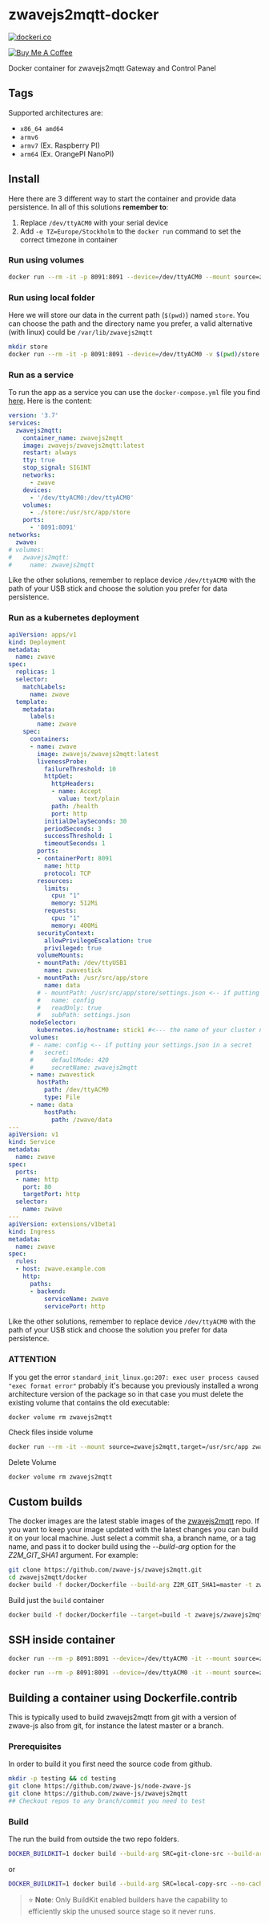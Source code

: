 
# zwavejs2mqtt-docker

[![dockeri.co](https://dockeri.co/image/zwavejs/zwavejs2mqtt)](https://hub.docker.com/r/zwavejs/zwavejs2mqtt)

[![Buy Me A Coffee](https://www.buymeacoffee.com/assets/img/custom_images/orange_img.png)](https://www.buymeacoffee.com/MVg9wc2HE 'Buy Me A Coffee')

Docker container for zwavejs2mqtt Gateway and Control Panel

## Tags

Supported architectures are:

- `x86_64 amd64`
- `armv6`
- `armv7` (Ex. Raspberry PI)
- `arm64` (Ex. OrangePI NanoPI)

## Install

Here there are 3 different way to start the container and provide data persistence. In all of this solutions **remember to**:

1. Replace `/dev/ttyACM0` with your serial device
2. Add `-e TZ=Europe/Stockholm` to the `docker run` command to set the correct timezone in container

### Run using volumes

```bash
docker run --rm -it -p 8091:8091 --device=/dev/ttyACM0 --mount source=zwavejs2mqtt,target=/usr/src/app/store zwavejs/zwavejs2mqtt:latest
```

### Run using local folder

Here we will store our data in the current path (`$(pwd)`) named `store`. You can choose the path and the directory name you prefer, a valid alternative (with linux) could be `/var/lib/zwavejs2mqtt`

```bash
mkdir store
docker run --rm -it -p 8091:8091 --device=/dev/ttyACM0 -v $(pwd)/store:/usr/src/app/store zwavejs/zwavejs2mqtt:latest
```

### Run as a service

To run the app as a service you can use the `docker-compose.yml` file you find [here](./docker-compose.yml). Here is the content:

```yml
version: '3.7'
services:
  zwavejs2mqtt:
    container_name: zwavejs2mqtt
    image: zwavejs/zwavejs2mqtt:latest
    restart: always
    tty: true
    stop_signal: SIGINT
    networks:
      - zwave
    devices:
      - '/dev/ttyACM0:/dev/ttyACM0'
    volumes:
      - ./store:/usr/src/app/store
    ports:
      - '8091:8091'
networks:
  zwave:
# volumes:
#   zwavejs2mqtt:
#     name: zwavejs2mqtt
```

Like the other solutions, remember to replace device `/dev/ttyACM0` with the path of your USB stick and choose the solution you prefer for data persistence.

### Run as a kubernetes deployment

```yml
apiVersion: apps/v1
kind: Deployment
metadata:
  name: zwave
spec:
  replicas: 1
  selector:
    matchLabels:
      name: zwave
  template:
    metadata:
      labels:
        name: zwave
    spec:
      containers:
      - name: zwave
        image: zwavejs/zwavejs2mqtt:latest
        livenessProbe:
          failureThreshold: 10
          httpGet:
            httpHeaders:
            - name: Accept
              value: text/plain
            path: /health
            port: http
          initialDelaySeconds: 30
          periodSeconds: 3
          successThreshold: 1
          timeoutSeconds: 1
        ports:
        - containerPort: 8091
          name: http
          protocol: TCP
        resources:
          limits:
            cpu: "1"
            memory: 512Mi
          requests:
            cpu: "1"
            memory: 400Mi
        securityContext:
          allowPrivilegeEscalation: true
          privileged: true
        volumeMounts:
        - mountPath: /dev/ttyUSB1
          name: zwavestick
        - mountPath: /usr/src/app/store
          name: data
        # - mountPath: /usr/src/app/store/settings.json <-- if putting your settings.json in a secret
        #   name: config
        #   readOnly: true
        #   subPath: settings.json
      nodeSelector:
        kubernetes.io/hostname: stick1 #<--- the name of your cluster node that the zwave usb stick in
      volumes:
      # - name: config <-- if putting your settings.json in a secret
      #   secret:
      #     defaultMode: 420
      #     secretName: zwavejs2mqtt
      - name: zwavestick
        hostPath:
          path: /dev/ttyACM0
          type: File
      - name: data
          hostPath:
            path: /zwave/data
---
apiVersion: v1
kind: Service
metadata:
  name: zwave
spec:
  ports:
  - name: http
    port: 80
    targetPort: http
  selector:
    name: zwave
---
apiVersion: extensions/v1beta1
kind: Ingress
metadata:
  name: zwave
spec:
  rules:
  - host: zwave.example.com
    http:
      paths:
      - backend:
          serviceName: zwave
          servicePort: http
```

Like the other solutions, remember to replace device `/dev/ttyACM0` with the path of your USB stick and choose the solution you prefer for data persistence.

### ATTENTION

If you get the error `standard_init_linux.go:207: exec user process caused "exec format error"` probably it's because you previously installed a wrong architecture version of the package so in that case you must delete the existing volume that contains the old executable:

`docker volume rm zwavejs2mqtt`

Check files inside volume

```bash
docker run --rm -it --mount source=zwavejs2mqtt,target=/usr/src/app zwavejs/zwavejs2mqtt:latest find /usr/src/app
```

Delete Volume

```bash
docker volume rm zwavejs2mqtt
```

## Custom builds

The docker images are the latest stable images of the [zwavejs2mqtt](https://github.com/zwave-js/zwavejs2mqtt) repo. If you want to keep your image updated with the latest changes you can build it on your local machine. Just select a commit sha, a branch name, or a tag name, and pass it to docker build using the _--build-arg_ option for the _Z2M_GIT_SHA1_ argument. For example:

```bash
git clone https://github.com/zwave-js/zwavejs2mqtt.git
cd zwavejs2mqtt/docker
docker build -f docker/Dockerfile --build-arg Z2M_GIT_SHA1=master -t zwavejs/zwavejs2mqtt:latest .
```

Build just the `build` container

```bash
docker build -f docker/Dockerfile --target=build -t zwavejs/zwavejs2mqtt_build .

```

## SSH inside container

```bash
docker run --rm -p 8091:8091 --device=/dev/ttyACM0 -it --mount source=zwavejs2mqtt,target=/usr/src/app zwavejs/zwavejs2mqtt:latest sh
```

```bash
docker run --rm -p 8091:8091 --device=/dev/ttyACM0 -it --mount source=zwavejs2mqtt,target=/dist/pkg zwavejs/zwavejs2mqtt_build sh
```

## Building a container using Dockerfile.contrib

This is typically used to build zwavejs2mqtt from git with a version of zwave-js also from git, for instance the latest master or a branch.

### Prerequisites

In order to build it you first need the source code from github.

```bash
mkdir -p testing && cd testing
git clone https://github.com/zwave-js/node-zwave-js
git clone https://github.com/zwave-js/zwavejs2mqtt
## Checkout repos to any branch/commit you need to test
```

### Build

The run the build from outside the two repo folders.

```bash
DOCKER_BUILDKIT=1 docker build --build-arg SRC=git-clone-src --build-arg Z2M_BRANCH=feat#startStop --build-arg ZWJ_BRANCH=master --no-cache -f zwavejs2mqtt/docker/Dockerfile.contrib -t zwavejs2mqtt .
```
or
```bash
DOCKER_BUILDKIT=1 docker build --build-arg SRC=local-copy-src --no-cache -f zwavejs2mqtt/docker/Dockerfile.contrib -t zwavejs2mqtt .
```

> :star: **Note**: Only BuildKit enabled builders have the capability to efficiently skip the unused source stage so it never runs.